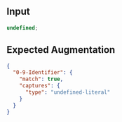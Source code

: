 
## Input
```javascript input
undefined;
```

## Expected Augmentation
```json expected augmentations
{
  "0-9-Identifier": {
    "match": true,
    "captures": {
      "type": "undefined-literal"
    }
  }
}
```
